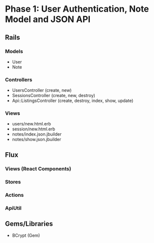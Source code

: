 # Phase 1: User Authentication, Note Model and JSON API

## Rails
### Models
* User
* Note

### Controllers
* UsersController (create, new)
* SessionsController (create, new, destroy)
* Api::ListingsController (create, destroy, index, show, update)

### Views
* users/new.html.erb
* session/new.html.erb
* notes/index.json.jbuilder
* notes/show.json.jbuilder

## Flux
### Views (React Components)

### Stores

### Actions

### ApiUtil

## Gems/Libraries
* BCrypt (Gem)
